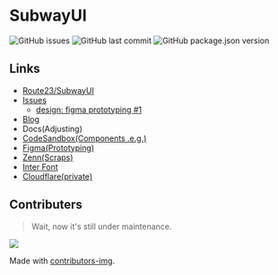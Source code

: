 # SubwayUI
![GitHub issues](https://img.shields.io/github/issues/Route23/SubwayUI?style=flat-square)
![GitHub last commit](https://img.shields.io/github/last-commit/Route23/Subwayui?style=flat-square)
![GitHub package.json version](https://img.shields.io/github/package-json/v/Route23/SubwayUI?style=flat-square)
## Links
- [Route23/SubwayUI](https://github.com/Route23/SubwayUI)
- [Issues](https://github.com/Route23/SubwayUI/issues)
  - [design: figma prototyping #1](https://github.com/Route23/SubwayUI/issues/1)
- [Blog](https://route23.pages.dev/project/subwayui/)
- Docs(Adjusting)
- [CodeSandbox(Components .e.g.)](https://codesandbox.io/dashboard/home?workspace=5ef0e7c4-4e77-4f35-9597-5d67b7934597)
- [Figma(Prototyping)](https://www.figma.com/file/5jOfkehBg8VJEITcPdMYKG/subwayUI-Project?node-id=0%3A1)
- [Zenn(Scraps)](https://zenn.dev/ocat/scraps/1a049790273f86)
- [Inter Font](https://rsms.me/inter/)
- [Cloudflare(private)](https://dash.cloudflare.com/9011d5777b43d729706437fc46eaa065/pages/view/route23)

## Contributers
> Wait, now it's still under maintenance.

<a href="https://github.com/Route23/SubwayUI/graphs/contributors">
  <img src="https://contrib.rocks/image?repo=Route23/SubwayUI" />
</a>

Made with [contributors-img](https://contrib.rocks).

